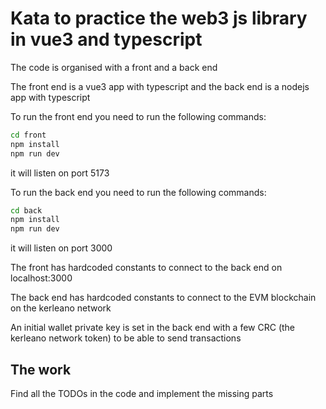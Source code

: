 # Kata to practice the web3 js library in vue3 and typescript

The code is organised with a front and a back end

The front end is a vue3 app with typescript and the back end is a nodejs app with typescript

To run the front end you need to run the following commands:

```bash
cd front
npm install
npm run dev
```

it will listen on port 5173

To run the back end you need to run the following commands:

```bash
cd back
npm install
npm run dev
```

it will listen on port 3000

The front has hardcoded constants to connect to the back end on localhost:3000

The back end has hardcoded constants to connect to the EVM blockchain on the kerleano network

An initial wallet private key is set in the back end with a few CRC (the kerleano network token) to be able to send transactions

## The work

Find all the TODOs in the code and implement the missing parts